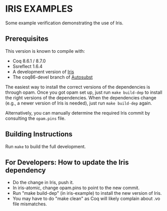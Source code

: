 # IRIS EXAMPLES

Some example verification demonstrating the use of Iris.

## Prerequisites

This version is known to compile with:

 - Coq 8.6.1 / 8.7.0
 - Ssreflect 1.6.4
 - A development version of [Iris](https://gitlab.mpi-sws.org/FP/iris-coq/)
 - The coq86-devel branch of [Autosubst](https://github.com/uds-psl/autosubst)

The easiest way to install the correct versions of the dependencies is through
opam.  Once you got opam set up, just run `make build-dep` to install the right
versions of the dependencies.  When the dependencies change (e.g., a newer
version of Iris is needed), just run `make build-dep` again.

Alternatively, you can manually determine the required Iris commit by consulting
the `opam.pins` file.

## Building Instructions

Run `make` to build the full development.

## For Developers: How to update the Iris dependency

- Do the change in Iris, push it.
- In iris-atomic, change opam.pins to point to the new commit.
- Run "make build-dep" (in iris-example) to install the new version of Iris.
- You may have to do "make clean" as Coq will likely complain about .vo file
  mismatches.
